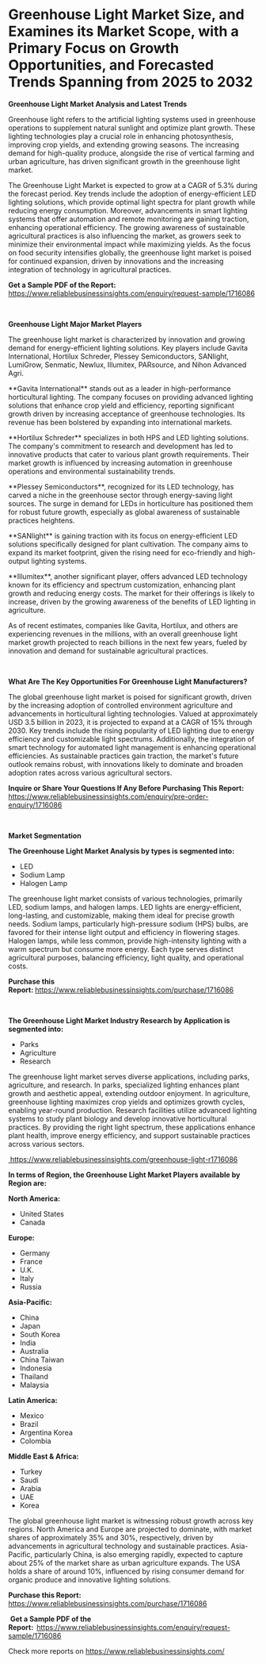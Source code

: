 <p><h1>Greenhouse Light Market Size, and Examines its Market Scope, with a Primary Focus on Growth Opportunities, and Forecasted Trends Spanning from 2025 to 2032</h1></p><p><strong>Greenhouse Light Market Analysis and Latest Trends</strong></p>
<p><p>Greenhouse light refers to the artificial lighting systems used in greenhouse operations to supplement natural sunlight and optimize plant growth. These lighting technologies play a crucial role in enhancing photosynthesis, improving crop yields, and extending growing seasons. The increasing demand for high-quality produce, alongside the rise of vertical farming and urban agriculture, has driven significant growth in the greenhouse light market.</p><p>The Greenhouse Light Market is expected to grow at a CAGR of 5.3% during the forecast period. Key trends include the adoption of energy-efficient LED lighting solutions, which provide optimal light spectra for plant growth while reducing energy consumption. Moreover, advancements in smart lighting systems that offer automation and remote monitoring are gaining traction, enhancing operational efficiency. The growing awareness of sustainable agricultural practices is also influencing the market, as growers seek to minimize their environmental impact while maximizing yields. As the focus on food security intensifies globally, the greenhouse light market is poised for continued expansion, driven by innovations and the increasing integration of technology in agricultural practices.</p></p>
<p><strong>Get a Sample PDF of the Report:&nbsp;</strong> <a href="https://www.reliablebusinessinsights.com/enquiry/request-sample/1716086?utm_campaign=3134&utm_medium=2&utm_source=Github&utm_content=ia&utm_term=28032025&utm_id=greenhouse-light">https://www.reliablebusinessinsights.com/enquiry/request-sample/1716086</a></p>
<p>&nbsp;</p>
<p><strong>Greenhouse Light Major Market Players</strong></p>
<p><p>The greenhouse light market is characterized by innovation and growing demand for energy-efficient lighting solutions. Key players include Gavita International, Hortilux Schreder, Plessey Semiconductors, SANlight, LumiGrow, Senmatic, Newlux, Illumitex, PARsource, and Nihon Advanced Agri.</p><p>**Gavita International** stands out as a leader in high-performance horticultural lighting. The company focuses on providing advanced lighting solutions that enhance crop yield and efficiency, reporting significant growth driven by increasing acceptance of greenhouse technologies. Its revenue has been bolstered by expanding into international markets.</p><p>**Hortilux Schreder** specializes in both HPS and LED lighting solutions. The company's commitment to research and development has led to innovative products that cater to various plant growth requirements. Their market growth is influenced by increasing automation in greenhouse operations and environmental sustainability trends.</p><p>**Plessey Semiconductors**, recognized for its LED technology, has carved a niche in the greenhouse sector through energy-saving light sources. The surge in demand for LEDs in horticulture has positioned them for robust future growth, especially as global awareness of sustainable practices heightens.</p><p>**SANlight** is gaining traction with its focus on energy-efficient LED solutions specifically designed for plant cultivation. The company aims to expand its market footprint, given the rising need for eco-friendly and high-output lighting systems.</p><p>**Illumitex**, another significant player, offers advanced LED technology known for its efficiency and spectrum customization, enhancing plant growth and reducing energy costs. The market for their offerings is likely to increase, driven by the growing awareness of the benefits of LED lighting in agriculture.</p><p>As of recent estimates, companies like Gavita, Hortilux, and others are experiencing revenues in the millions, with an overall greenhouse light market growth projected to reach billions in the next few years, fueled by innovation and demand for sustainable agricultural practices.</p></p>
<p>&nbsp;</p>
<p><strong>What Are The Key Opportunities For Greenhouse Light Manufacturers?</strong></p>
<p><p>The global greenhouse light market is poised for significant growth, driven by the increasing adoption of controlled environment agriculture and advancements in horticultural lighting technologies. Valued at approximately USD 3.5 billion in 2023, it is projected to expand at a CAGR of 15% through 2030. Key trends include the rising popularity of LED lighting due to energy efficiency and customizable light spectrums. Additionally, the integration of smart technology for automated light management is enhancing operational efficiencies. As sustainable practices gain traction, the market's future outlook remains robust, with innovations likely to dominate and broaden adoption rates across various agricultural sectors.</p></p>
<p><strong>Inquire or Share Your Questions If Any Before Purchasing This Report:</strong> <a href="https://www.reliablebusinessinsights.com/enquiry/pre-order-enquiry/1716086?utm_campaign=3134&utm_medium=2&utm_source=Github&utm_content=ia&utm_term=28032025&utm_id=greenhouse-light">https://www.reliablebusinessinsights.com/enquiry/pre-order-enquiry/1716086</a></p>
<p>&nbsp;</p>
<p><strong>Market Segmentation</strong></p>
<p><strong>The Greenhouse Light Market Analysis by types is segmented into:</strong></p>
<p><ul><li>LED</li><li>Sodium Lamp</li><li>Halogen Lamp</li></ul></p>
<p><p>The greenhouse light market consists of various technologies, primarily LED, sodium lamps, and halogen lamps. LED lights are energy-efficient, long-lasting, and customizable, making them ideal for precise growth needs. Sodium lamps, particularly high-pressure sodium (HPS) bulbs, are favored for their intense light output and efficiency in flowering stages. Halogen lamps, while less common, provide high-intensity lighting with a warm spectrum but consume more energy. Each type serves distinct agricultural purposes, balancing efficiency, light quality, and operational costs.</p></p>
<p><strong>Purchase this Report:&nbsp;</strong><a href="https://www.reliablebusinessinsights.com/purchase/1716086?utm_campaign=3134&utm_medium=2&utm_source=Github&utm_content=ia&utm_term=28032025&utm_id=greenhouse-light">https://www.reliablebusinessinsights.com/purchase/1716086</a></p>
<p>&nbsp;</p>
<p><strong>The Greenhouse Light Market Industry Research by Application is segmented into:</strong></p>
<p><ul><li>Parks</li><li>Agriculture</li><li>Research</li></ul></p>
<p><p>The greenhouse light market serves diverse applications, including parks, agriculture, and research. In parks, specialized lighting enhances plant growth and aesthetic appeal, extending outdoor enjoyment. In agriculture, greenhouse lighting maximizes crop yields and optimizes growth cycles, enabling year-round production. Research facilities utilize advanced lighting systems to study plant biology and develop innovative horticultural practices. By providing the right light spectrum, these applications enhance plant health, improve energy efficiency, and support sustainable practices across various sectors.</p></p>
<p><a href="https://www.reliablebusinessinsights.com/greenhouse-light-r1716086?utm_campaign=3134&utm_medium=2&utm_source=Github&utm_content=ia&utm_term=28032025&utm_id=greenhouse-light">&nbsp;https://www.reliablebusinessinsights.com/greenhouse-light-r1716086</a></p>
<p><strong>In terms of Region, the Greenhouse Light Market Players available by Region are:</strong></p>
<p>
    <p> <strong> North America: </strong>
        <ul>
            <li>United States</li>
            <li>Canada</li>
        </ul>
        </p> 
    <p> <strong> Europe: </strong>
        <ul>
            <li>Germany</li>
            <li>France</li>
            <li>U.K.</li>
            <li>Italy</li>
            <li>Russia</li>
        </ul>
        </p> 
    <p> <strong> Asia-Pacific: </strong>
        <ul>
            <li>China</li>
            <li>Japan</li>
            <li>South Korea</li>
            <li>India</li>
            <li>Australia</li>
            <li>China Taiwan</li>
            <li>Indonesia</li>
            <li>Thailand</li>
            <li>Malaysia</li>
        </ul>
        </p> 
    <p> <strong> Latin America: </strong>
        <ul>
            <li>Mexico</li>
            <li>Brazil</li>
            <li>Argentina Korea</li>
            <li>Colombia</li>
        </ul>
        </p> 
    <p> <strong> Middle East & Africa: </strong>
        <ul>
            <li>Turkey</li>
            <li>Saudi</li>
            <li>Arabia</li>
            <li>UAE</li>
            <li>Korea</li>
        </ul>
    </p>
    </p>
<p><p>The global greenhouse light market is witnessing robust growth across key regions. North America and Europe are projected to dominate, with market shares of approximately 35% and 30%, respectively, driven by advancements in agricultural technology and sustainable practices. Asia-Pacific, particularly China, is also emerging rapidly, expected to capture about 25% of the market share as urban agriculture expands. The USA holds a share of around 10%, influenced by rising consumer demand for organic produce and innovative lighting solutions.</p></p>
<p><strong>Purchase this Report: </strong><a href="https://www.reliablebusinessinsights.com/purchase/1716086?utm_campaign=3134&utm_medium=2&utm_source=Github&utm_content=ia&utm_term=28032025&utm_id=greenhouse-light">https://www.reliablebusinessinsights.com/purchase/1716086</a></p>
<p>&nbsp;<strong>Get a Sample PDF of the Report:&nbsp;&nbsp;</strong><a href="https://www.reliablebusinessinsights.com/enquiry/request-sample/1716086?utm_campaign=3134&utm_medium=2&utm_source=Github&utm_content=ia&utm_term=28032025&utm_id=greenhouse-light">https://www.reliablebusinessinsights.com/enquiry/request-sample/1716086</a></p>
<p><strong></strong></p>
<p>Check more reports on <a href="https://www.reliablebusinessinsights.com/?utm_campaign=3134&utm_medium=2&utm_source=Github&utm_content=ia&utm_term=28032025&utm_id=greenhouse-light">https://www.reliablebusinessinsights.com/</a></p>